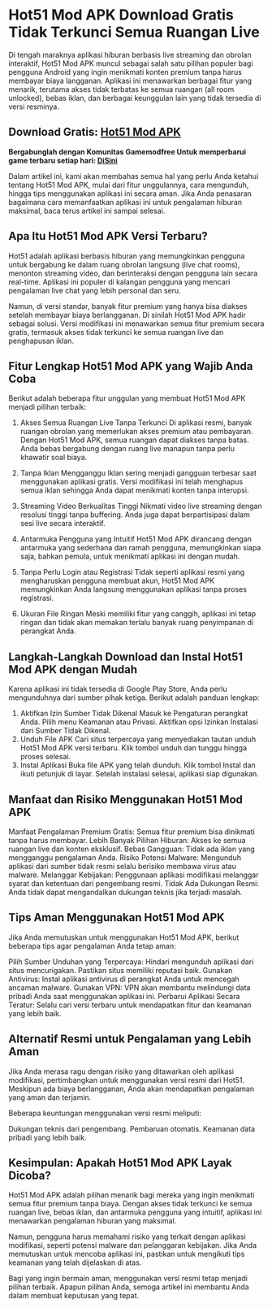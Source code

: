 # Hot51 Mod APK Download Gratis Tidak Terkunci Semua Ruangan Live
Di tengah maraknya aplikasi hiburan berbasis live streaming dan obrolan interaktif, Hot51 Mod APK muncul sebagai salah satu pilihan populer bagi pengguna Android yang ingin menikmati konten premium tanpa harus membayar biaya langganan. Aplikasi ini menawarkan berbagai fitur yang menarik, terutama akses tidak terbatas ke semua ruangan (all room unlocked), bebas iklan, dan berbagai keunggulan lain yang tidak tersedia di versi resminya.

## Download Gratis: [Hot51 Mod APK](https://bit.ly/hot51-apk)

**Bergabunglah dengan Komunitas Gamemodfree Untuk memperbarui game terbaru setiap hari: [Di ​​Sini](https://t.me/gamemodfreecom)**

Dalam artikel ini, kami akan membahas semua hal yang perlu Anda ketahui tentang Hot51 Mod APK, mulai dari fitur unggulannya, cara mengunduh, hingga tips menggunakan aplikasi ini secara aman. Jika Anda penasaran bagaimana cara memanfaatkan aplikasi ini untuk pengalaman hiburan maksimal, baca terus artikel ini sampai selesai.

## Apa Itu Hot51 Mod APK Versi Terbaru?
Hot51 adalah aplikasi berbasis hiburan yang memungkinkan pengguna untuk bergabung ke dalam ruang obrolan langsung (live chat rooms), menonton streaming video, dan berinteraksi dengan pengguna lain secara real-time. Aplikasi ini populer di kalangan pengguna yang mencari pengalaman live chat yang lebih personal dan seru.

Namun, di versi standar, banyak fitur premium yang hanya bisa diakses setelah membayar biaya berlangganan. Di sinilah Hot51 Mod APK hadir sebagai solusi. Versi modifikasi ini menawarkan semua fitur premium secara gratis, termasuk akses tidak terkunci ke semua ruangan live dan penghapusan iklan.

## Fitur Lengkap Hot51 Mod APK yang Wajib Anda Coba
Berikut adalah beberapa fitur unggulan yang membuat Hot51 Mod APK menjadi pilihan terbaik:

1. Akses Semua Ruangan Live Tanpa Terkunci
Di aplikasi resmi, banyak ruangan obrolan yang memerlukan akses premium atau pembayaran. Dengan Hot51 Mod APK, semua ruangan dapat diakses tanpa batas. Anda bebas bergabung dengan ruang live manapun tanpa perlu khawatir soal biaya.

2. Tanpa Iklan Mengganggu
Iklan sering menjadi gangguan terbesar saat menggunakan aplikasi gratis. Versi modifikasi ini telah menghapus semua iklan sehingga Anda dapat menikmati konten tanpa interupsi.

3. Streaming Video Berkualitas Tinggi
Nikmati video live streaming dengan resolusi tinggi tanpa buffering. Anda juga dapat berpartisipasi dalam sesi live secara interaktif.

4. Antarmuka Pengguna yang Intuitif
Hot51 Mod APK dirancang dengan antarmuka yang sederhana dan ramah pengguna, memungkinkan siapa saja, bahkan pemula, untuk menikmati aplikasi ini dengan mudah.

5. Tanpa Perlu Login atau Registrasi
Tidak seperti aplikasi resmi yang mengharuskan pengguna membuat akun, Hot51 Mod APK memungkinkan Anda langsung menggunakan aplikasi tanpa proses registrasi.

6. Ukuran File Ringan
Meski memiliki fitur yang canggih, aplikasi ini tetap ringan dan tidak akan memakan terlalu banyak ruang penyimpanan di perangkat Anda.

## Langkah-Langkah Download dan Instal Hot51 Mod APK dengan Mudah
Karena aplikasi ini tidak tersedia di Google Play Store, Anda perlu mengunduhnya dari sumber pihak ketiga. Berikut adalah panduan lengkap:

1. Aktifkan Izin Sumber Tidak Dikenal
Masuk ke Pengaturan perangkat Anda.
Pilih menu Keamanan atau Privasi.
Aktifkan opsi Izinkan Instalasi dari Sumber Tidak Dikenal.
2. Unduh File APK
Cari situs terpercaya yang menyediakan tautan unduh Hot51 Mod APK versi terbaru.
Klik tombol unduh dan tunggu hingga proses selesai.
3. Instal Aplikasi
Buka file APK yang telah diunduh.
Klik tombol Instal dan ikuti petunjuk di layar.
Setelah instalasi selesai, aplikasi siap digunakan.
## Manfaat dan Risiko Menggunakan Hot51 Mod APK
Manfaat
Pengalaman Premium Gratis: Semua fitur premium bisa dinikmati tanpa harus membayar.
Lebih Banyak Pilihan Hiburan: Akses ke semua ruangan live dan konten eksklusif.
Bebas Gangguan: Tidak ada iklan yang mengganggu pengalaman Anda.
Risiko
Potensi Malware: Mengunduh aplikasi dari sumber tidak resmi selalu berisiko membawa virus atau malware.
Melanggar Kebijakan: Penggunaan aplikasi modifikasi melanggar syarat dan ketentuan dari pengembang resmi.
Tidak Ada Dukungan Resmi: Anda tidak dapat mengandalkan dukungan teknis jika terjadi masalah.
## Tips Aman Menggunakan Hot51 Mod APK
Jika Anda memutuskan untuk menggunakan Hot51 Mod APK, berikut beberapa tips agar pengalaman Anda tetap aman:

Pilih Sumber Unduhan yang Terpercaya: Hindari mengunduh aplikasi dari situs mencurigakan. Pastikan situs memiliki reputasi baik.
Gunakan Antivirus: Instal aplikasi antivirus di perangkat Anda untuk mencegah ancaman malware.
Gunakan VPN: VPN akan membantu melindungi data pribadi Anda saat menggunakan aplikasi ini.
Perbarui Aplikasi Secara Teratur: Selalu cari versi terbaru untuk mendapatkan fitur dan keamanan yang lebih baik.
## Alternatif Resmi untuk Pengalaman yang Lebih Aman
Jika Anda merasa ragu dengan risiko yang ditawarkan oleh aplikasi modifikasi, pertimbangkan untuk menggunakan versi resmi dari Hot51. Meskipun ada biaya berlangganan, Anda akan mendapatkan pengalaman yang aman dan terjamin.

Beberapa keuntungan menggunakan versi resmi meliputi:

Dukungan teknis dari pengembang.
Pembaruan otomatis.
Keamanan data pribadi yang lebih baik.
## Kesimpulan: Apakah Hot51 Mod APK Layak Dicoba?
Hot51 Mod APK adalah pilihan menarik bagi mereka yang ingin menikmati semua fitur premium tanpa biaya. Dengan akses tidak terkunci ke semua ruangan live, bebas iklan, dan antarmuka pengguna yang intuitif, aplikasi ini menawarkan pengalaman hiburan yang maksimal.

Namun, pengguna harus memahami risiko yang terkait dengan aplikasi modifikasi, seperti potensi malware dan pelanggaran kebijakan. Jika Anda memutuskan untuk mencoba aplikasi ini, pastikan untuk mengikuti tips keamanan yang telah dijelaskan di atas.

Bagi yang ingin bermain aman, menggunakan versi resmi tetap menjadi pilihan terbaik. Apapun pilihan Anda, semoga artikel ini membantu Anda dalam membuat keputusan yang tepat.
